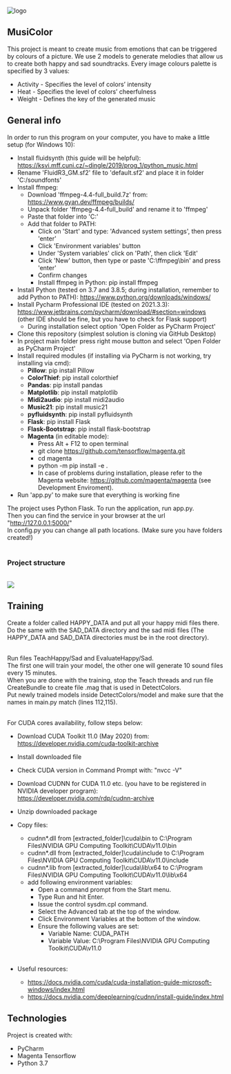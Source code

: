 ![logo](https://user-images.githubusercontent.com/57060628/105486374-aa877100-5cae-11eb-8131-885d0fdeb2f7.png)

## MusiColor
This project is meant to create music from emotions that can be triggered by colours of a picture. We use 2 models to generate melodies that allow us to create both happy and sad soundtracks. 
Every image colours palette is specified by 3 values:
- Activity - Specifies the level of colors’ intensity
- Heat - Specifies the level of colors’ cheerfulness
- Weight - Defines the key of the generated music

## General info
In order to run this program on your computer, you have to make a little setup (for Windows 10):<br/>
* Install fluidsynth (this guide will be helpful): https://ksvi.mff.cuni.cz/~dingle/2019/prog_1/python_music.html <br/>
* Rename 'FluidR3_GM.sf2' file to 'default.sf2' and place it in folder 'C:/soundfonts' <br/>
* Install ffmpeg: <br/>
  * Download 'ffmpeg-4.4-full_build.7z' from: https://www.gyan.dev/ffmpeg/builds/ <br/>
  * Unpack folder 'ffmpeg-4.4-full_build' and rename it to 'ffmpeg' <br/>
  * Paste that folder into 'C:\' <br/>
  * Add that folder to PATH: <br/>
    * Click on 'Start' and type: 'Advanced system settings', then press 'enter' <br/>
	* Click 'Environment variables' button <br/>
	* Under 'System variables' click on 'Path', then click 'Edit' <br/>
	* Click 'New' button, then type or paste 'C:\ffmpeg\bin' and press 'enter' <br/>
	* Confirm changes <br/>
	* Install ffmpeg in Python: pip install ffmpeg <br/>
* Install Python (tested on 3.7 and 3.8.5; during installation, remember to add Python to PATH): https://www.python.org/downloads/windows/ <br/>
* Install Pycharm Professional IDE (tested on 2021.3.3): https://www.jetbrains.com/pycharm/download/#section=windows <br/>
  (other IDE should be fine, but you have to check for Flask support) <br/>
  * During installation select option 'Open Folder as PyCharm Project' <br/>
* Clone this repository (simplest solution is cloning via GitHub Desktop) <br/>
* In project main folder press right mouse button and select 'Open Folder as PyCharm Project' <br/>
* Install required modules (if installing via PyCharm is not working, try installing via cmd):<br/>
  * **Pillow**: pip install Pillow <br/>
  * **ColorThief**: pip install colorthief <br/>
  * **Pandas**: pip install pandas <br/>
  * **Matplotlib**: pip install matplotlib <br/>
  * **Midi2audio**: pip install midi2audio <br/>
  * **Music21**: pip install music21 <br/>
  * **pyfluidsynth**: pip install pyfluidsynth <br/>
  * **Flask**: pip install Flask <br/>
  * **Flask-Bootstrap**: pip install flask-bootstrap <br/>
  * **Magenta** (in editable mode):
    * Press Alt + F12 to open terminal <br/>
    * git clone https://github.com/tensorflow/magenta.git <br/>
    * cd magenta <br/>
    * python -m pip install -e . <br/>
    * In case of problems during installation, please refer to the Magenta website: https://github.com/magenta/magenta (see Development Enviroment). <br/>
* Run 'app.py' to make sure that everything is working fine

The project uses Python Flask. To run the application, run app.py.<br/> 
Then you can find the service in your browser at the url "http://127.0.0.1:5000/" <br/>
In config.py you can change all path locations. (Make sure you have folders created!)<br/><br/>

### Project structure
<br/>
<img src="https://user-images.githubusercontent.com/57060628/104637211-c8e4df80-56a4-11eb-9fa9-94f42f0dd1b4.png" />


## Training
Create a folder called HAPPY_DATA and put all your happy midi files there. <br/>
Do the same with the SAD_DATA directory and the sad midi files (The HAPPY_DATA and SAD_DATA directories must be in the root directory). <br/><br/>

Run files TeachHappy/Sad and EvaluateHappy/Sad. <br/>
The first one will train your model, the other one will generate 10 sound files every 15 minutes. <br/>
When you are done with the training, stop the Teach threads and run file CreateBundle to create file .mag that is used in DetectColors. <br/>
Put newly trained models inside DetectColors/model and make sure that the names in main.py match (lines 112,115). <br/><br/>

For CUDA cores availability, follow steps below:<br/>
* Download CUDA Toolkit 11.0 (May 2020) from: <br/>
  https://developer.nvidia.com/cuda-toolkit-archive <br/>
* Install downloaded file <br/>
* Check CUDA version in Command Prompt with: "nvcc -V" <br/>
* Download CUDNN for CUDA 11.0 etc. (you have to be registered in NVIDIA developer program): <br/>
  https://developer.nvidia.com/rdp/cudnn-archive <br/>
* Unzip downloaded package
* Copy files: <br/>
  * cudnn*.dll from [extracted_folder]\cuda\bin to C:\Program Files\NVIDIA GPU Computing Toolkit\CUDA\v11.0\bin <br/>
  * cudnn*.dll from [extracted_folder]\cuda\include to C:\Program Files\NVIDIA GPU Computing Toolkit\CUDA\v11.0\include <br/>
  * cudnn*.lib from [extracted_folder]\cuda\lib\x64 to C:\Program Files\NVIDIA GPU Computing Toolkit\CUDA\v11.0\lib\x64 <br/>
  * add following environment variables: <br/>
    * Open a command prompt from the Start menu. <br/>
    * Type Run and hit Enter. <br/>
    * Issue the control sysdm.cpl command. <br/>
    * Select the Advanced tab at the top of the window. <br/>
    * Click Environment Variables at the bottom of the window. <br/>
    * Ensure the following values are set: <br/>
      * Variable Name: CUDA_PATH  <br/>
      * Variable Value: C:\Program Files\NVIDIA GPU Computing Toolkit\CUDA\v11.0 <br/><br/>

* Useful resources: <br/>
  * https://docs.nvidia.com/cuda/cuda-installation-guide-microsoft-windows/index.html <br/>
  * https://docs.nvidia.com/deeplearning/cudnn/install-guide/index.html <br/>
	
## Technologies
Project is created with:
* PyCharm
* Magenta Tensorflow
* Python 3.7

